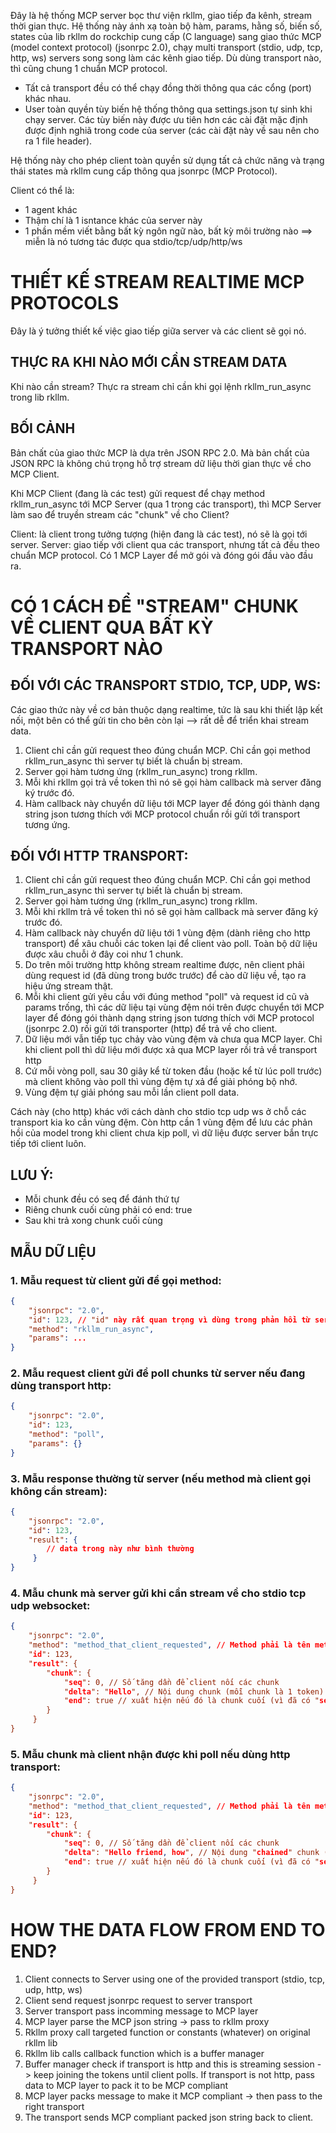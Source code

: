 Đây là hệ thống MCP server bọc thư viện rkllm, giao tiếp đa kênh, stream thời gian thực. Hệ thống này ánh xạ toàn bộ hàm, params, hằng số, biến số, states của lib rkllm do rockchip cung cấp (C language) sang giao thức MCP (model context protocol) (jsonrpc 2.0), chạy multi transport (stdio, udp, tcp, http, ws) servers song song làm các kênh giao tiếp. Dù dùng transport nào, thì cũng chung 1 chuẩn MCP protocol.

- Tất cả transport đều có thể chạy đồng thời thông qua các cổng (port) khác nhau.
- User toàn quyền tùy biến hệ thống thông qua settings.json tự sinh khi chạy server. Các tùy biến này được ưu tiên hơn các cài đặt mặc định được định nghiã trong code của server (các cài đặt này về sau nên cho ra 1 file header).

Hệ thống này cho phép client toàn quyền sử dụng tất cả chức năng và trạng thái states mà rkllm cung cấp thông qua jsonrpc (MCP Protocol). 

Client có thể là:
- 1 agent khác
- Thậm chí là 1 isntance khác của server này
- 1 phần mềm viết bằng bất kỳ ngôn ngữ nào, bất kỳ môi trường nào
==> miễn là nó tương tác được qua stdio/tcp/udp/http/ws

# THIẾT KẾ STREAM REALTIME MCP PROTOCOLS

Đây là ý tưởng thiết kế việc giao tiếp giữa server và các client sẽ gọi nó.

## THỰC RA KHI NÀO MỚI CẦN STREAM DATA

Khi nào cần stream? Thực ra stream chỉ cần khi gọi lệnh rkllm_run_async trong lib rkllm.

## BỐI CẢNH

Bản chất của giao thức MCP là dựa trên JSON RPC 2.0. Mà bản chất của JSON RPC là không chú trọng hỗ trợ stream dữ liệu thời gian thực về cho MCP Client.

Khi MCP Client (đang là các test) gửi request để chạy method rkllm_run_async tới MCP Server (qua 1 trong các transport), thì MCP Server làm sao để truyền stream các "chunk" về cho Client?

Client: là client trong tưởng tượng (hiện đang là các test), nó sẽ là gọi tới server.
Server: giao tiếp với client qua các transport, nhưng tất cả đều theo chuẩn MCP protocol. Có 1 MCP Layer để mở gói và đóng gói đầu vào đầu ra.

# CÓ 1 CÁCH ĐỂ "STREAM" CHUNK VỀ CLIENT QUA BẤT KỲ TRANSPORT NÀO

## ĐỐI VỚI CÁC TRANSPORT STDIO, TCP, UDP, WS:

Các giao thức này về cơ bản thuộc dạng realtime, tức là sau khi thiết lập kết nối, một bên có thể gửi tin cho bên còn lại --> rất dễ để triển khai stream data.

1. Client chỉ cần gửi request theo đúng chuẩn MCP. Chỉ cần gọi method rkllm_run_async thì server tự biết là chuẩn bị stream.
2. Server gọi hàm tương ứng (rkllm_run_async) trong rkllm.
3. Mỗi khi rkllm gọi trả về token thì nó sẽ gọi hàm callback mà server đăng ký trước đó.
4. Hàm callback này chuyển dữ liệu tới MCP layer để đóng gói thành dạng string json tương thích với MCP protocol chuẩn rồi gửi tới transport tương ứng.

## ĐỐI VỚI HTTP TRANSPORT:

1. Client chỉ cần gửi request theo đúng chuẩn MCP. Chỉ cần gọi method rkllm_run_async thì server tự biết là chuẩn bị stream.
2. Server gọi hàm tương ứng (rkllm_run_async) trong rkllm.
3. Mỗi khi rkllm trả về token thì nó sẽ gọi hàm callback mà server đăng ký trước đó.
4. Hàm callback này chuyển dữ liệu tới 1 vùng đệm (dành riêng cho http transport) để xâu chuỗi các token lại để client vào poll. Toàn bộ dữ liệu được xâu chuỗi ở đây coi như 1 chunk.
5. Do trên môi trường http không stream realtime được, nên client phải dùng request id (đã dùng trong bước trước) để cào dữ liệu về, tạo ra hiệu ứng stream thật.
6. Mỗi khi client gửi yêu cầu với đúng method "poll" và request id cũ và params trống, thì các dữ liệu tại vùng đệm nói trên được chuyển tới MCP layer để đóng gói thành dạng string json tương thích với MCP protocol (jsonrpc 2.0) rồi gửi tới transporter (http) để trả về cho client.
7. Dữ liệu mới vẫn tiếp tục chảy vào vùng đệm và chưa qua MCP layer. Chỉ khi client poll thì dữ liệu mới được xả qua MCP layer rồi trả về transport http
8. Cứ mỗi vòng poll, sau 30 giây kể từ token đầu (hoặc kể từ lúc poll trước) mà client không vào poll thì vùng đệm tự xả để giải phóng bộ nhớ.
9. Vùng đệm tự giải phóng sau mỗi lần client poll data.

Cách này (cho http) khác với cách dành cho stdio tcp udp ws ở chỗ các transport kia ko cần vùng đệm. Còn http cần 1 vùng đệm để lưu các phản hồi của
model trong khi client chưa kịp poll, vì dữ liệu được server bắn trực tiếp tới client luôn.

## LƯU Ý:

- Mỗi chunk đều có seq để đánh thứ tự
- Riêng chunk cuối cùng phải có end: true
- Sau khi trả xong chunk cuối cùng

## MẪU DỮ LIỆU

### 1. Mẫu request từ client gửi để gọi method:
```json
{
	"jsonrpc": "2.0",
	"id": 123, // "id" này rất quan trọng vì dùng trong phản hồi từ server về cho client, chỉ cần dùng "id" là khỏi cần phải dùng stream id riêng (vì "id" cũng là unique trong từng cuộc gọi rồi)
	"method": "rkllm_run_async",
	"params": ...
}
```

### 2. Mẫu request client gửi để poll chunks từ server nếu đang dùng transport http:
```json
{
	"jsonrpc": "2.0",
	"id": 123,
	"method": "poll",
	"params": {}
}
```

### 3. Mẫu response thường từ server (nếu method mà client gọi không cần stream):
```json
{
	"jsonrpc": "2.0",
	"id": 123,
	"result": {
		// data trong này như bình thường
	 }
}
```

### 4. Mẫu chunk mà server gửi khi cần stream về cho stdio tcp udp websocket:
```json
{
	"jsonrpc": "2.0",
	"method": "method_that_client_requested", // Method phải là tên method mà client đã gưỉ trước đó, chứ ko được là "stream" vì bản chất chúng ta đang stream nên không cần khẳng định"
	"id": 123,
	"result": {
		"chunk": {	
			"seq": 0, // Số tăng dần để client nối các chunk
			"delta": "Hello", // Nội dung chunk (mỗi chunk là 1 token)
			"end": true // xuất hiện nếu đó là chunk cuối (vì đã có "seq" nên seq 0 là chunk đầu, nên không cần start true, chỉ cần end true)
		}
	 }
}
```

### 5. Mẫu chunk mà client nhận được khi poll nếu dùng http transport:
```json
{
	"jsonrpc": "2.0",
	"method": "method_that_client_requested", // Method phải là tên method mà client đã gưỉ trước đó, chứ ko được là "stream" vì bản chất chúng ta đang stream nên không cần khẳng định"
	"id": 123,
	"result": {
		"chunk": {	
			"seq": 0, // Số tăng dần để client nối các chunk
			"delta": "Hello friend, how", // Nội dung "chained" chunk (mỗi chunk bản chất là 1 đoạn nối sẵn của nhiều token, độ dài tùy vào interval time của client)
			"end": true // xuất hiện nếu đó là chunk cuối (vì đã có "seq" nên seq 0 là chunk đầu, nên không cần start true, chỉ cần end true)
		}
	 }
}
```

# HOW THE DATA FLOW FROM END TO END?

1. Client connects to Server using one of the provided transport (stdio, tcp, udp, http, ws)
2. Client send request jsonrpc request to server transport
3. Server transport pass incomming message to MCP layer
4. MCP layer parse the MCP json string -> pass to rkllm proxy
5. Rkllm proxy call targeted function or constants (whatever) on original rkllm lib
6. Rkllm lib calls callback function which is a buffer manager
7. Buffer manager check if transport is http and this is streaming session -> keep joining the tokens until client polls. If transport is not http, pass data to MCP layer to pack it to be MCP compliant
8. MCP layer packs message to make it MCP compliant -> then pass to the right transport
9. The transport sends MCP compliant packed json string back to client.